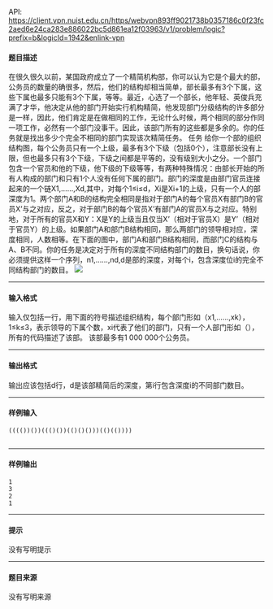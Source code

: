 API: https://client.vpn.nuist.edu.cn/https/webvpn893ff9021738b0357186c0f23fc2aed6e24ca283e886022bc5d861ea12f03963/v1/problem/logic?prefix=b&logicId=1942&enlink-vpn

#### 题目描述

在很久很久以前，某国政府成立了一个精简机构部，你可以认为它是个最大的部，公务员的数量的确很多，然后，他们的结构却相当简单，部长最多有3个下属，这些下属也最多只能有3个下属，等等。最近，心选了一个部长，他年轻、英俊兵充满了才华，他决定从他的部门开始实行机构精简，他发现部门分级结构的许多部分是一样，因此，他们肯定是在做相同的工作，无论什么时候，两个相同的部分作同一项工作，必然有一个部门没事干。因此，该部门所有的这些都是多余的。你的任务就是找出多少个完全不相同的部门实现该次精简任务。 任务 给你一个部的组织结构图，每个公务员只有一个上级，最多有3个下级（包括0个），注意部长没有上限，但也最多只有3个下级，下级之间都是平等的，没有级别大小之分。一个部门包含一个官员和他的下级，他下级的下级等等，有两种特殊情况：由部长开始的所有人构成的部门和只有1个人没有任何下属的部门。部门的深度是由部门官员连接起来的一个链X1,……,Xd,其中，对每个1≤i≤d，Xi是Xi+1的上级，只有一个人的部深度为1。两个部门A和B的结构完全相同是指对于部门A的每个官员X有部门B的官员X’与之对应，反之，对于部门B的每个官员X’有部门A的官员X与之对应。特别地，对于所有的官员X和Y：X是Y的上级当且仅当X’（相对于官员X）是Y’（相对于官员Y）的上级。如果部门A和部门B结构相同，那么两部门的领导相对应，深度相同，人数相等。在下面的图中，部门A和部门B结构相同，而部门C的结构与A、B不同。你的任务是决定对于所有的深度不同结构部门的数目，换句话说，你必须提供这样一个序列，n1,……,nd,d是部的深度，对每个i，包含深度位i的完全不同结构部门的数目。 ![](../file/1942_0.jpg)

---

#### 输入格式

输入仅包括一行，用下面的符号描述组织结构，每个部门形如（x1,……,xk），1≤k≤3，表示领导的下属个数，xi代表了他们的部门，只有一个人部门形如（），所有的代码描述了该部。 该部最多有1 000 000个公务员。

---

#### 输出格式

输出应该包括d行，d是该部精简后的深度，第i行包含深度i的不同部门数目。

---

#### 样例输入
```
(((())())((()())(()()()))(()(())))


```

---

#### 样例输出
```
1
3
2
1

```

---

#### 提示

没有写明提示

---

#### 题目来源

没有写明来源